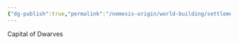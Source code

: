 ```yaml
---
{"dg-publish":true,"permalink":"/nemesis-origin/world-building/settlements/kurbadur/kurbadur/"}
---
```


Capital of Dwarves